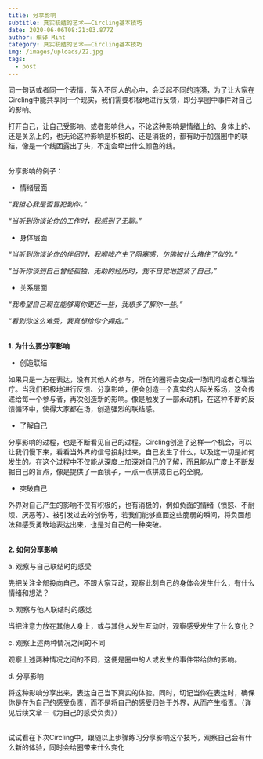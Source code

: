 ```yaml
---
title: 分享影响
subtitle: 真实联结的艺术——Circling基本技巧
date: 2020-06-06T08:21:03.877Z
author: 编译 Mint
category: 真实联结的艺术——Circling基本技巧
img: /images/uploads/22.jpg
tags:
  - post
---
```

同一句话或者同一个表情，落入不同人的心中，会泛起不同的涟漪，为了让大家在Circling中能共享同一个现实，我们需要积极地进行反馈，即分享圈中事件对自己的影响。

打开自己，让自己受影响、或者影响他人，不论这种影响是情绪上的、身体上的、还是关系上的，也无论这种影响是积极的、还是消极的，都有助于加强圈中的联结，像是一个线团露出了头，不定会牵出什么颜色的线。

\
分享影响的例子：

* 情绪层面

*“我担心我是否冒犯到你。”*

*“当听到你谈论你的工作时，我感到了无聊。”*

* 身体层面

*“当听到你谈论你的伴侣时，我喉咙产生了阻塞感，仿佛被什么堵住了似的。”*

*“当听你谈到自己曾经孤独、无助的经历时，我不自觉地抱紧了自己。”*

* 关系层面

*“我希望自己现在能够离你更近一些，我想多了解你一些。”*

*“看到你这么难受，我真想给你个拥抱。”*

\
**1. 为什么要分享影响**

* 创造联结

如果只是一方在表达，没有其他人的参与，所在的圈将会变成一场讯问或者心理治疗。当我们积极地进行反馈、分享影响，便会创造一个真实的人际关系场，这会传递给每一个参与者，再次创造新的影响。像是触发了一部永动机，在这种不断的反馈循环中，使得大家都在场，创造强烈的联结感。

* 了解自己

分享影响的过程，也是不断看见自己的过程。Circling创造了这样一个机会，可以让我们慢下来，看看当外界的信号投射过来，自己发生了什么，以及这一切是如何发生的。在这个过程中不仅能从深度上加深对自己的了解，而且能从广度上不断发掘自己的盲点，像是提供了一面镜子，一点一点拼成自己的全貌。

* 突破自己

外界对自己产生的影响不仅有积极的，也有消极的，例如负面的情绪（愤怒、不耐烦、厌恶等）、被引发过去的创伤等，若我们能够直面这些脆弱的瞬间，将负面想法和感受勇敢地表达出来，也是对自己的一种突破。

\
**2. 如何分享影响**

a. 观察与自己联结时的感受

先把关注全部投向自己，不跟大家互动，观察此刻自己的身体会发生什么，有什么情绪和想法？ 

b. 观察与他人联结时的感觉

当把注意力放在其他人身上，或与其他人发生互动时，观察感受发生了什么变化？

c. 观察上述两种情况之间的不同

观察上述两种情况之间的不同，这便是圈中的人或发生的事件带给你的影响。

d. 分享影响

将这种影响分享出来，表达自己当下真实的体验。同时，切记当你在表达时，确保你是在为自己的感受负责，而不是将自己的感受归咎于外界，从而产生指责。（详见后续文章－《为自己的感受负责》）

\
试试看在下次Circling中，跟随以上步骤练习分享影响这个技巧，观察自己会有什么新的体验，同时会给圈带来什么变化